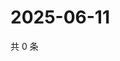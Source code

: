 # 2025-06-11

共 0 条

<!-- BEGIN ZHIHUQUESTIONS -->
<!-- 最后更新时间 Wed Jun 11 2025 20:22:30 GMT+0800 (China Standard Time) -->

<!-- END ZHIHUQUESTIONS -->
